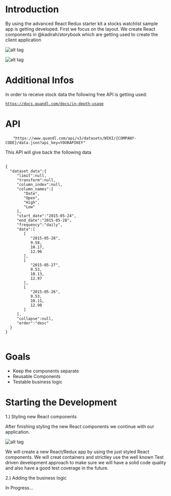 # Introduction

<p>By using the advanced React Redux starter kit a stocks watchlist sample app is getting developed. First we focus on the layout. We create React components in @kadirah/storybook which are getting used to create the client application </p>

![alt tag](https://github.com/dennisfleischmann/stocks-watchlist/blob/master/.github/home.png)

![alt tag](https://github.com/dennisfleischmann/stocks-watchlist/blob/master/.github/create.png)

# Additional Infos

<p>In order to receive stock data the following free API is getting used:</p>

<code>https://docs.quandl.com/docs/in-depth-usage</code>

# API

<pre>
  <code> "https://www.quandl.com/api/v3/datasets/WIKI/{COMPANY-CODE}/data.json?api_key=YOURAPIKEY"</code>
</pre>

<p>This API will give back the following data</p>

<pre>
  <code>
{
  "dataset_data":{
     "limit":null,
     "transform":null,
     "column_index":null,
     "column_names":[
        "Date",
        "Open",
        "High",
        "Low"
     ],
     "start_date":"2015-05-24",
     "end_date":"2015-05-28",
     "frequency":"daily",
     "data":[
        [
           "2015-05-28",
           9.58,
           10.17,
           12.96
        ],
        [
           "2015-05-27",
           9.53,
           10.13,
           12.97
        ],
        [
           "2015-05-26",
           9.53,
           10.11,
           12.98
        ]
     ],
     "collapse":null,
     "order":"desc"
  }
}
  </code>
</pre>


# Goals

<ul>
  <li>Keep the components separate</li>
  <li>Reusable Components</li>
  <li>Testable business logic</li>
</ul>

# Starting the Development

1.) Styling new React components

<p>After finishing styling the new React components we continue with our application.</p>


![alt tag](https://github.com/dennisfleischmann/stocks-watchlist/blob/master/.github/screen_1.png)


<p>We will create a new React/Redux app by using the just styled React components. We will creat containers and strictley use the well known Test driven development approach to make sure we will have a solid code quality and also have a good test coverage in the future.</p>

2.) Adding the business logic

In Progress...
